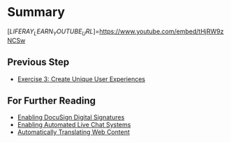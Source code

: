 # Summary

[$LIFERAY_LEARN_YOUTUBE_URL$]=https://www.youtube.com/embed/tHjRW9zNCSw

## Previous Step

* [Exercise 3: Create Unique User Experiences](./exercise-3-create-unique-user-experiences.md)

## For Further Reading

* [Enabling DocuSign Digital Signatures](https://learn.liferay.com/dxp/latest/en/content-authoring-and-management/documents-and-media/uploading-and-managing/enabling-docusign-digital-signatures.html)
* [Enabling Automated Live Chat Systems](https://learn.liferay.com/dxp/latest/en/site-building/personalizing-site-experience/enabling-automated-live-chat-systems/enabling-automated-live-chat-systems.html)
* [Automatically Translating Web Content](https://learn.liferay.com/dxp/latest/en/content-authoring-and-management/web-content/translating-web-content/automatically-translating-web-content.html)